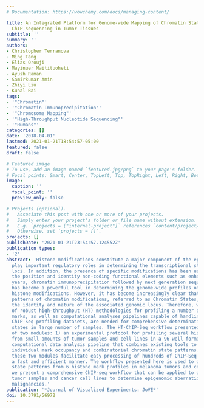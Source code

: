 ```yaml
---
# Documentation: https://wowchemy.com/docs/managing-content/

title: An Integrated Platform for Genome-wide Mapping of Chromatin States Using High-throughput
  ChIP-sequencing in Tumor Tissues
subtitle: ''
summary: ''
authors:
- Christopher Terranova
- Ming Tang
- Elias Orouji
- Mayinuer Maitituoheti
- Ayush Raman
- Samirkumar Amin
- Zhiyi Liu
- Kunal Rai
tags:
- '"Chromatin"'
- '"Chromatin Immunoprecipitation"'
- '"Chromosome Mapping"'
- '"High-Throughput Nucleotide Sequencing"'
- '"Humans"'
categories: []
date: '2018-04-01'
lastmod: 2021-01-21T18:54:57-05:00
featured: false
draft: false

# Featured image
# To use, add an image named `featured.jpg/png` to your page's folder.
# Focal points: Smart, Center, TopLeft, Top, TopRight, Left, Right, BottomLeft, Bottom, BottomRight.
image:
  caption: ''
  focal_point: ''
  preview_only: false

# Projects (optional).
#   Associate this post with one or more of your projects.
#   Simply enter your project's folder or file name without extension.
#   E.g. `projects = ["internal-project"]` references `content/project/deep-learning/index.md`.
#   Otherwise, set `projects = []`.
projects: []
publishDate: '2021-01-21T23:54:57.124552Z'
publication_types:
- '2'
abstract: 'Histone modifications constitute a major component of the epigenome and
  play important regulatory roles in determining the transcriptional status of associated
  loci. In addition, the presence of specific modifications has been used to determine
  the position and identity non-coding functional elements such as enhancers. In recent
  years, chromatin immunoprecipitation followed by next generation sequencing (ChIP-seq)
  has become a powerful tool in determining the genome-wide profiles of individual
  histone modifications. However, it has become increasingly clear that the combinatorial
  patterns of chromatin modifications, referred to as Chromatin States, determine
  the identity and nature of the associated genomic locus. Therefore, workflows consisting
  of robust high-throughput (HT) methodologies for profiling a number of histone modification
  marks, as well as computational analyses pipelines capable of handling myriads of
  ChIP-Seq profiling datasets, are needed for comprehensive determination of epigenomic
  states in large number of samples. The HT-ChIP-Seq workflow presented here consists
  of two modules: 1) an experimental protocol for profiling several histone modifications
  from small amounts of tumor samples and cell lines in a 96-well format; and 2) a
  computational data analysis pipeline that combines existing tools to compute both
  individual mark occupancy and combinatorial chromatin state patterns. Together,
  these two modules facilitate easy processing of hundreds of ChIP-Seq samples in
  a fast and efficient manner. The workflow presented here is used to derive chromatin
  state patterns from 6 histone mark profiles in melanoma tumors and cell lines. Overall,
  we present a comprehensive ChIP-seq workflow that can be applied to dozens of human
  tumor samples and cancer cell lines to determine epigenomic aberrations in various
  malignancies.'
publication: '*Journal of Visualized Experiments: JoVE*'
doi: 10.3791/56972
---
```

